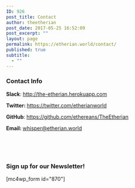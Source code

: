 ```yaml
---
ID: 926
post_title: Contact
author: theetherian
post_date: 2017-05-25 16:52:09
post_excerpt: ""
layout: page
permalink: https://etherian.world/contact/
published: true
subtitle:
  - ""
---
```

<h3>Contact Info</h3>
<strong>Slack</strong>: <a href="http://the-etherian.herokuapp.com">http://the-etherian.herokuapp.com</a>

<strong>Twitter: </strong><a href="https://twitter.com/etherianworld">https://twitter.com/etherianworld</a>

<strong>GitHub</strong>: <a href="https://github.com/ethereans/TheEtherian">https://github.com/ethereans/TheEtherian</a>

<strong>Email: </strong><a href="mailto:whisper@etherian.world">whisper@etherian.world</a>

&nbsp;

&nbsp;
<h3><strong>Sign up for our Newsletter!</strong></h3>
[mc4wp_form id="870"]